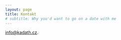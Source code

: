 ```yaml
---
layout: page
title: Kontakt
# subtitle: Why you'd want to go on a date with me
---
```


[info@kadath.cz](mailto:info@kadath.cz).
